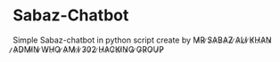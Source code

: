 # Sabaz-Chatbot
Simple Sabaz-chatbot in python script
create by M̷R̷ ̷S̷A̷B̷A̷Z̷ ̷A̷L̷I̷ ̷K̷H̷A̷N̷ ̷̷A̷D̷M̷I̷N̷ ̷W̷H̷O̷ ̷A̷M̷ ̷I̷ ̷3̷0̷2̷ ̷H̷A̷C̷K̷I̷N̷G̷ ̷G̷R̷O̷U̷P̷
